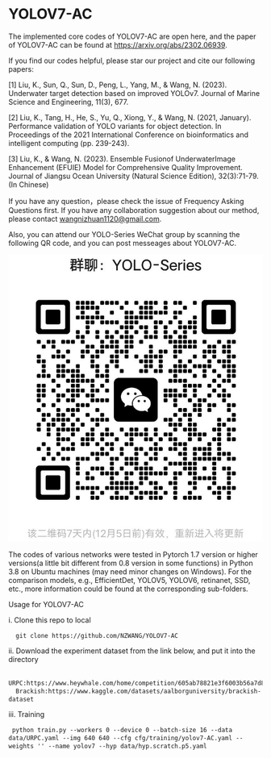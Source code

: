 # YOLOV7-AC
The implemented core codes of YOLOV7-AC are open here, and the paper of YOLOV7-AC can be found at https://arxiv.org/abs/2302.06939. 

If you find our codes helpful, please star our project and cite our following papers: 

[1] Liu, K., Sun, Q., Sun, D., Peng, L., Yang, M., & Wang, N. (2023). Underwater target detection based on improved YOLOv7. Journal of Marine Science and Engineering, 11(3), 677. 

[2] Liu, K., Tang, H., He, S., Yu, Q., Xiong, Y., & Wang, N. (2021, January). Performance validation of YOLO variants for object detection. In Proceedings of the 2021 International Conference on bioinformatics and intelligent computing (pp. 239-243).

[3] Liu, K., & Wang, N. (2023). Ensemble Fusionof UnderwaterImage Enhancement (EFUIE) Model for Comprehensive Quality Improvement. Journal of Jiangsu Ocean University (Natural Science Edition), 32(3):71-79. (In Chinese)



If you have any question，please check the issue of Frequency Asking Questions first. If you have any collaboration suggestion about our method, please contact wangnizhuan1120@gmail.com. 

Also, you can attend our YOLO-Series WeChat group by scanning the following QR code, and you can post messeages about YOLOV7-AC. 

![Alt text](yolo-series.jpg)




The codes of various networks were tested in Pytorch 1.7 version or higher versions(a little bit different from 0.8 version in some functions) in Python 3.8 on Ubuntu machines (may need minor changes on Windows). For the comparison models, e.g., EfficientDet, YOLOV5, YOLOV6, retinanet, SSD, etc., more information could be found at the corresponding sub-folders.

Usage for YOLOV7-AC

i. Clone this repo to local
      
      
      git clone https://github.com/NZWANG/YOLOV7-AC

ii. Download the experiment dataset from the link below, and put it into the directory
      
      
      URPC:https://www.heywhale.com/home/competition/605ab78821e3f6003b56a7d8/content/0
      Brackish:https://www.kaggle.com/datasets/aalborguniversity/brackish-dataset

iii. Training
     
     
     python train.py --workers 0 --device 0 --batch-size 16 --data data/URPC.yaml --img 640 640 --cfg cfg/training/yolov7-AC.yaml --weights '' --name yolov7 --hyp data/hyp.scratch.p5.yaml
